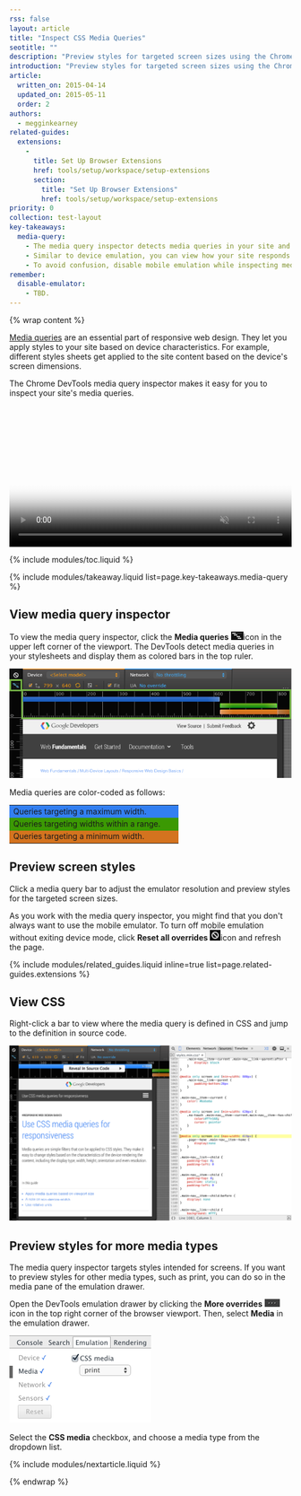 ```yaml
---
rss: false
layout: article
title: "Inspect CSS Media Queries"
seotitle: ""
description: "Preview styles for targeted screen sizes using the Chrome DevTools media query inspector."
introduction: "Preview styles for targeted screen sizes using the Chrome DevTools media query inspector."
article:
  written_on: 2015-04-14
  updated_on: 2015-05-11
  order: 2
authors:
  - megginkearney
related-guides:
  extensions:
    -
      title: Set Up Browser Extensions
      href: tools/setup/workspace/setup-extensions
      section:
        title: "Set Up Browser Extensions"
        href: tools/setup/workspace/setup-extensions
priority: 0
collection: test-layout
key-takeaways:
  media-query:
    - The media query inspector detects media queries in your site and lets you preview styles for targeted screen sizes.
    - Similar to device emulation, you can view how your site responds to different screen dimensions.
    - To avoid confusion, disable mobile emulation while inspecting media queries.
remember:
  disable-emulator:
    - TBD.
---
```

{% wrap content %}

[Media queries](https://web-central.appspot.com/web/tools/iterate/test-layout/media-queries)
are an essential part of responsive web design.
They let you apply styles to your site based on device characteristics.
For example, different styles sheets get applied to the site content
based on the device's screen dimensions.

The Chrome DevTools media query inspector makes it easy for you to inspect your site's
media queries.

<style>video { width: 100%; }</style>

<video class="gfyVid" controls="" autoplay="" loop="" muted="" style="display: block;" poster="//thumbs.gfycat.com/OilyHarmlessAffenpinscher-poster.jpg"><source id="webmsource" src="//zippy.gfycat.com/OilyHarmlessAffenpinscher.webm" type="video/webm"><source id="mp4source" src="//fat.gfycat.com/OilyHarmlessAffenpinscher.mp4" type="video/mp4">![Inspecting media queries.](http://zippy.gfycat.com/OilyHarmlessAffenpinscher.gif)</video>

{% include modules/toc.liquid %}

{% include modules/takeaway.liquid list=page.key-takeaways.media-query %}

## View media query inspector

To view the media query inspector, click the **Media queries** ![media queries icon](imgs/icon-media-query.png)icon in the upper left corner of the viewport. The DevTools detect media queries in your stylesheets and display them as colored bars in the top ruler.

![media query inspector](imgs/media-query-inspector-ruler.png)

Media queries are color-coded as follows:

<style>#colortable { width: 60%; border: none; } #colortable td { border: none; } .max-width { background: #327ff2; width: 10%; } .max-and-min { background: #3b9903; width: 10%; } .min-width { background: #d4731f; width: 10%; }</style>

<table id="colortable">
	<tbody>
		<tr>
			<td class="max-width">Queries targeting a maximum width.</td>
		</tr>
		<tr>
			<td class="max-and-min">Queries targeting widths within a range.</td>
		</tr>
		<tr>
			<td class="min-width">Queries targeting a minimum width.</td>
		</tr>
	</tbody>
</table>

## Preview screen styles

Click a media query bar to adjust the emulator resolution and preview styles for the targeted screen sizes.

As you work with the media query inspector, you might find that you don't always want to use the mobile emulator. To turn off mobile emulation without exiting device mode, click **Reset all overrides** ![reset all overrides](imgs/icon-reset-overrides.png)icon and refresh the page.

{% include modules/related_guides.liquid inline=true list=page.related-guides.extensions %}

## View CSS

Right-click a bar to view where the media query is defined in CSS and jump to the definition in source code.

![web fundamentals media queries view](imgs/reveal-source-code.png)

## Preview styles for more media types

The media query inspector targets styles intended for screens. If you want to preview styles for other media types, such as print, you can do so in the media pane of the emulation drawer.

Open the DevTools emulation drawer by clicking the **More overrides** ![more overrides](imgs/icon-open-emulator-drawer.png)icon in the top right corner of the browser viewport. Then, select **Media** in the emulation drawer.

![media pane in the DevTools emulation drawer](imgs/emulation-drawer-media.png)

Select the **CSS media** checkbox, and choose a media type from the dropdown list.

{% include modules/nextarticle.liquid %}

{% endwrap %}
